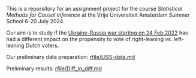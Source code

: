 This is a reporsitory for an assignment project for the course *Statistical Methods for Causal Inference* at the Vrije Universiteit Amsterdam Summer School 6-20 July 2024.

Our aim is to study if the [Ukraine-Russia war starting on 24 Feb 2022](https://en.wikipedia.org/wiki/Russian_invasion_of_Ukraine) has had a different impact on the propensity to vote of right-leaning vs. left-leaning Dutch voters.

Our preliminary data preparation: [rfile/LISS-data.md](https://github.com/dianakorka/Data-Science-in-R/blob/main/rfile/LISS-data.md)

Preliminary results: [rfile/Diff_in_diff.md](https://github.com/dianakorka/Data-Science-in-R/blob/main/rfile/Diff_in_diff.md)
